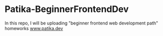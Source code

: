 # Patika-BeginnerFrontendDev
In this repo, I will be uploading "beginner frontend web development path" homeworks
www.patika.dev 
